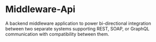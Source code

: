 # Middleware-Api
A backend middleware application to power bi-directional integration between two 
separate systems supporting REST, SOAP, or GraphQL communication with compatibility 
between them.
